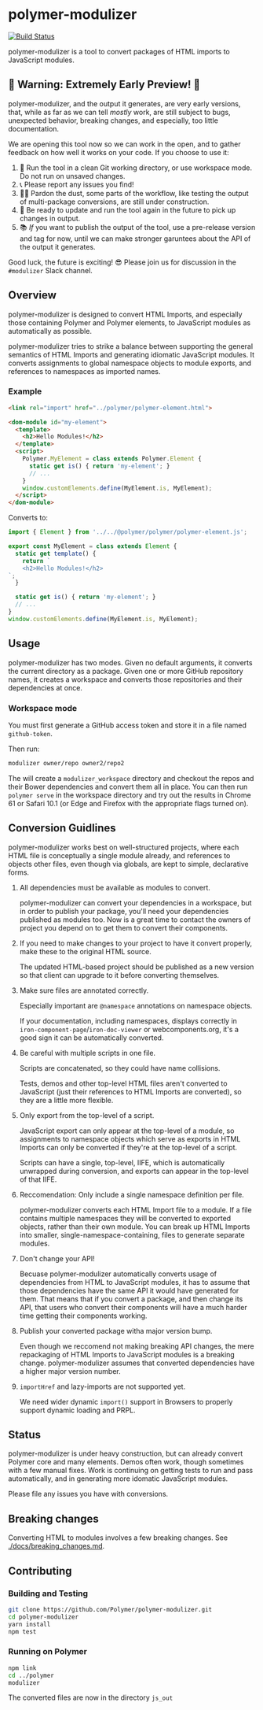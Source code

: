 # polymer-modulizer

[![Build Status](https://travis-ci.com/Polymer/polymer-modulizer.svg?token=x6MxFyUe7PYM8oPW9m6b&branch=master)](https://travis-ci.com/Polymer/polymer-modulizer)

polymer-modulizer is a tool to convert packages of HTML imports to JavaScript modules.

## 🚧 Warning: Extremely Early Preview! 🚧

polymer-modulizer, and the output it generates, are very early versions, that, while as far as we can tell *mostly* work, are still subject to bugs, unexpected behavior, breaking changes, and especially, too little documentation.

We are opening this tool now so we can work in the open, and to gather feedback on how well it works on your code. If you choose to use it:

 1. 🚿 Run the tool in a clean Git working directory, or use workspace mode. Do not run on unsaved changes.
 2. 📞 Please report any issues you find!
 3. 👷🏽‍ Pardon the dust, some parts of the workflow, like testing the output of multi-package conversions, are still under construction.
 4. 🔄 Be ready to update and run the tool again in the future to pick up changes in output.
 5. 📚 _If_ you want to publish the output of the tool, use a pre-release version and tag for now, until we can make stronger garuntees about the API of the output it generates. 

Good luck, the future is exciting! 😎 Please join us for discussion in the `#modulizer` Slack channel.

## Overview

polymer-modulizer is designed to convert HTML Imports, and especially those containing Polymer and Polymer elements, to JavaScript modules as automatically as possible.

polymer-modulizer tries to strike a balance between supporting the general semantics of HTML Imports and generating idiomatic JavaScript modules. It converts assignments to global namespace objects to module exports, and references to namespaces as imported names. 

### Example

```html
<link rel="import" href="../polymer/polymer-element.html">

<dom-module id="my-element">
  <template>
    <h2>Hello Modules!</h2>
  </template>
  <script>
    Polymer.MyElement = class extends Polymer.Element {
      static get is() { return 'my-element'; }
      // ...
    }
    window.customElements.define(MyElement.is, MyElement);
  </script>
</dom-module>
```

Converts to:

```javascript
import { Element } from '../../@polymer/polymer/polymer-element.js';

export const MyElement = class extends Element {
  static get template() {
    return `
    <h2>Hello Modules!</h2>
`;
  }

  static get is() { return 'my-element'; }
  // ...
}
window.customElements.define(MyElement.is, MyElement);
```

## Usage

polymer-modulizer has two modes. Given no default arguments, it converts the current directory as a package. Given one or more GitHub repository names, it creates a workspace and converts those repositories and their dependencies at once.

### Workspace mode

You must first generate a GitHub access token and store it in a file named `github-token`.

Then run:

```sh
modulizer owner/repo owner2/repo2
```

The will create a `modulizer_workspace` directory and checkout the repos and their Bower dependencies and convert them all in place. You can then run `polymer serve` in the workspace directory and try out the results in Chrome 61 or Safari 10.1 (or Edge and Firefox with the appropriate flags turned on).

## Conversion Guidlines

polymer-modulizer works best on well-structured projects, where each HTML file is conceptually a single module already, and references to objects other files, even though via globals, are kept to simple, declarative forms.

 1. All dependencies must be available as modules to convert.

    polymer-modulizer can convert your dependencies in a workspace, but in order to publish your package, you'll need your dependencies published as modules too. Now is a great time to contact the owners of project you depend on to get them to convert their components.

 1. If you need to make changes to your project to have it convert properly, make these to the original HTML source.
 
    The updated HTML-based project should be published as a new version so that client can upgrade to it before converting themselves.

 1. Make sure files are annotated correctly.
 
    Especially important are `@namespace` annotations on namespace objects.

    If your documentation, including namespaces, displays correctly in `iron-component-page`/`iron-doc-viewer` or webcomponents.org, it's a good sign it can be automatically converted.

 1. Be careful with multiple scripts in one file.

    Scripts are concatenated, so they could have name collisions.
    
    Tests, demos and other top-level HTML files aren't converted to JavaScript (just their references to HTML Imports are converted), so they are a little more flexible.

 1. Only export from the top-level of a script.

    JavaScript export can only appear at the top-level of a module, so assignments to namespace objects which serve as exports in HTML Imports can only be converted if they're at the top-level of a script.

    Scripts can have a single, top-level, IIFE, which is automatically unwrapped during conversion, and exports can appear in the top-level of that IIFE.
 
 1. Reccomendation: Only include a single namespace definition per file.

    polymer-modulizer converts each HTML Import file to a module. If a file contains multiple namespaces they will be converted to exported objects, rather than their own module. You can break up HTML Imports into smaller, single-namespace-containing, files to generate separate modules.

 1. Don't change your API!

    Becuase polymer-modulizer automatically converts usage of dependencies from HTML to JavaScript modules, it has to assume that those dependencies have the same API it would have generated for them. That means that if you convert a package, and then change its API, that users who convert their components will have a much harder time getting their components working.

 1. Publish your converted package witha major version bump.

    Even though we reccomend not making breaking API changes, the mere repackaging of HTML Imports to JavaScript modules is a breaking change. polymer-modulizer assumes that converted dependencies have a higher major version number.

 1. `importHref` and lazy-imports are not supported yet.

    We need wider dynamic `import()` support in Browsers to properly support dynamic loading and PRPL.

## Status

polymer-modulizer is under heavy construction, but can already convert Polymer core and many elements. Demos often work, though sometimes with a few manual fixes. Work is continuing on getting tests to run and pass automatically, and in generating more idomatic JavaScript modules.

Please file any issues you have with conversions.

## Breaking changes

Converting HTML to modules involves a few breaking changes. See [./docs/breaking_changes.md](./docs/breaking_changes.md).

## Contributing

### Building and Testing

```sh
git clone https://github.com/Polymer/polymer-modulizer.git
cd polymer-modulizer
yarn install
npm test
```

### Running on Polymer

```sh
npm link
cd ../polymer
modulizer
```

The converted files are now in the directory `js_out`
